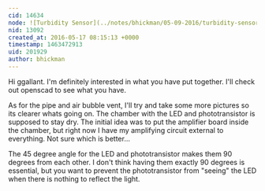 ```yaml
---
cid: 14634
node: ![Turbidity Sensor](../notes/bhickman/05-09-2016/turbidity-sensor)
nid: 13092
created_at: 2016-05-17 08:15:13 +0000
timestamp: 1463472913
uid: 201929
author: bhickman
---
```


Hi ggallant. I'm definitely interested in what you have put together. I'll check out openscad to see what you have. 

As for the pipe and air bubble vent, I'll try and take some more pictures so its clearer whats going on. The chamber with the LED and phototransistor is supposed to stay dry. The initial idea was to put the amplifier board inside the chamber, but right now I have my amplifying circuit external to everything. Not sure which is better...

The 45 degree angle for the LED and phototransistor makes them 90 degrees from each other. I don't think having them exactly 90 degrees is essential, but you want to prevent the phototransistor from "seeing" the LED when there is nothing to reflect the light.